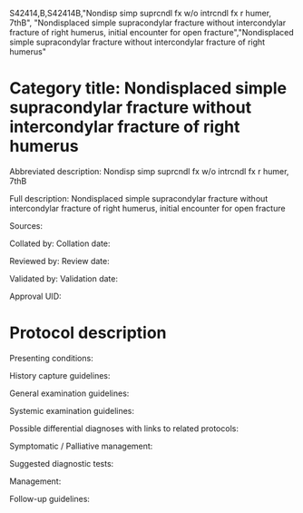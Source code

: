 S42414,B,S42414B,"Nondisp simp suprcndl fx w/o intrcndl fx r humer, 7thB", "Nondisplaced simple supracondylar fracture without intercondylar fracture of right humerus, initial encounter for open fracture","Nondisplaced simple supracondylar fracture without intercondylar fracture of right humerus"
# Category title: Nondisplaced simple supracondylar fracture without intercondylar fracture of right humerus

Abbreviated description: Nondisp simp suprcndl fx w/o intrcndl fx r humer, 7thB

Full description: Nondisplaced simple supracondylar fracture without intercondylar fracture of right humerus, initial encounter for open fracture

Sources:

Collated by:
Collation date:

Reviewed by:
Review date:

Validated by:
Validation date:

Approval UID:

# Protocol description

Presenting conditions:

History capture guidelines:

General examination guidelines:

Systemic examination guidelines:

Possible differential diagnoses with links to related protocols:

Symptomatic / Palliative management:

Suggested diagnostic tests:

Management:

Follow-up guidelines:
